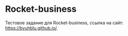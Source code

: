 ﻿# Rocket-business
Тестовое задание для Rocket-business, cсылка на сайт: https://byuhblu.github.io/.
